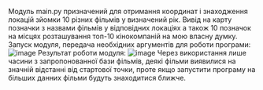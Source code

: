 Модуль main.py призначений для отримання координат і знаходження локацій зйомки 10 різних фільмів у визначений рік. Вивід на карту позначки з назвами фільмів у відповідних локаціях а також 10 позначок на місцях розташування топ-10 кінокомпаній на мою власну думку.
Запуск модуля, передача необхідних аргументів для роботи програми:
![image](https://user-images.githubusercontent.com/93724511/153449553-8e64728b-3166-4bdd-b499-f7850a9af822.png)
Результат роботи модуля:
![image](https://user-images.githubusercontent.com/93724511/153450079-01af6a67-533e-4bbf-8d56-92de9d9b7815.png)
Через використання лише часини з запропонованної бази фільмів, деякі фільми виявилися на значній відстанні від стартової точки, проте якщо запустити програму на більших данних фільми будуть знаходитися ближче.
